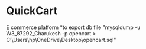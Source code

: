 # QuickCart
E commerce platform
*to export db file "mysqldump -u W3_87292_Charukesh -p opencart > C:\Users\hp\OneDrive\Desktop\opencart.sql"
